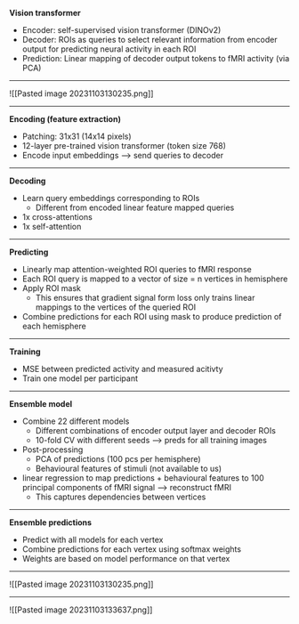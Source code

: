**Vision transformer**
- Encoder: self-supervised vision transformer (DINOv2)
- Decoder: ROIs as queries to select relevant information from encoder output for predicting neural activity in each ROI
- Prediction: Linear mapping of decoder output tokens to fMRI activity (via PCA)
---
![[Pasted image 20231103130235.png]]

---
**Encoding (feature extraction)**
- Patching: 31x31 (14x14 pixels)
- 12-layer pre-trained vision transformer (token size 768)
- Encode input embeddings -->  send queries to decoder
---
**Decoding**
- Learn query embeddings corresponding to ROIs
	- Different from encoded linear feature mapped queries
- 1x cross-attentions
- 1x self-attention
---
**Predicting**
- Linearly map attention-weighted ROI queries to fMRI response
- Each ROI query is mapped to a vector of size = n vertices in hemisphere
- Apply ROI mask
	- This ensures that gradient signal form loss only trains linear mappings to the vertices of the queried ROI
- Combine predictions for each ROI using mask to produce prediction of each hemisphere
---
**Training**
- MSE between predicted activity and measured acitivty
- Train one model per participant
---
**Ensemble model**
- Combine 22 different models
	- Different combinations of encoder output layer and decoder ROIs
	- 10-fold CV with different seeds --> preds for all training images
- Post-processing
	- PCA of predictions (100 pcs per hemisphere)
	- Behavioural features of stimuli (not available to us)
- linear regression to map predictions + behavioural features to 100 principal components of fMRI signal --> reconstruct fMRI
	- This captures dependencies between vertices
---
**Ensemble predictions**
- Predict with all models for each vertex
- Combine predictions for each vertex using softmax weights
- Weights are based on model performance on that vertex
---
![[Pasted image 20231103130235.png]]

---
![[Pasted image 20231103133637.png]]